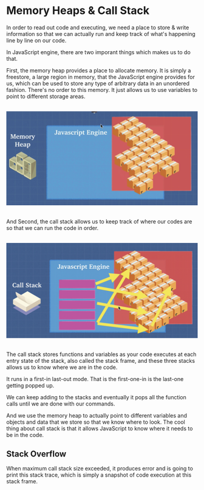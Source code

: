 # Memory Heaps & Call Stack

In order to read out code and executing, we need a place to store & write information so that we can actually run and keep track of what's happening line by line on our code.

In JavaScript engine, there are two imporant things which makes us to do that.

First, the memory heap provides a place to allocate memory. It is simply a freestore, a large region in memory, that the JavaScript engine provides for us, which can be used to store any type of arbitrary data in an unordered fashion. There's no order to this memory.
It just allows us to use variables to point to different storage areas.

<br/>
<img src='./memory_heap.png'>
<br/><br/>

And Second, the call stack allows us to keep track of where our codes are so that we can run the code in order.

<br/>
<img src='./call_stack.png'>
<br/><br/>

The call stack stores functions and variables as your code executes at each entry state of the stack, also called the stack frame, and these three stacks allows us to know where we are in the code.

It runs in a first-in last-out mode. That is the first-one-in is the last-one getting popped up.

We can keep adding to the stacks and eventually it pops all the function calls until we are done with our commands.

And we use the memory heap to actually point to different variables and objects and data that we store so that we know where to look.
The cool thing about call stack is that it allows JavaScript to know where it needs to be in the code.

## Stack Overflow

When maximum call stack size exceeded, it produces error and is going to print this stack trace, which is simply a snapshot of code execution at this stack frame.
